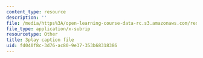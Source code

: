 ```yaml
---
content_type: resource
description: ''
file: /media/https%3A/open-learning-course-data-rc.s3.amazonaws.com/res-6-006-video-demonstrations-in-lasers-and-optics-spring-2008/fd040f8c3d76ac809e37353b68318386_YNueJ1Al-CI.srt
file_type: application/x-subrip
resourcetype: Other
title: 3play caption file
uid: fd040f8c-3d76-ac80-9e37-353b68318386
---
```

